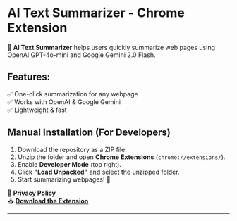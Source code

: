# AI Text Summarizer - Chrome Extension

🚀 **AI Text Summarizer** helps users quickly summarize web pages using OpenAI GPT-4o-mini and Google Gemini 2.0 Flash.

## Features:

✅ One-click summarization for any webpage  
✅ Works with OpenAI & Google Gemini  
✅ Lightweight & fast

## Manual Installation (For Developers)

1. Download the repository as a ZIP file.
2. Unzip the folder and open **Chrome Extensions** (`chrome://extensions/`).
3. Enable **Developer Mode** (top right).
4. Click **"Load Unpacked"** and select the unzipped folder.
5. Start summarizing webpages! 🚀

🔗 **[Privacy Policy](https://github.com/agakadela/ai-text-summarizer/blob/main/PRIVACY_POLICY.md)**  
📥 **[Download the Extension](https://chrome.google.com/webstore/detail/YOUR_EXTENSION_ID)**

---
